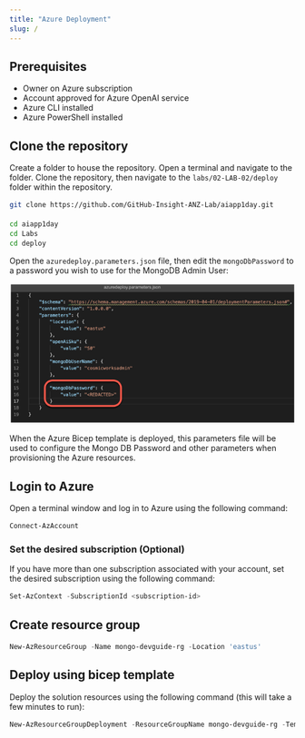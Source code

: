 ```yaml
---
title: "Azure Deployment"
slug: /
---
```


## Prerequisites

- Owner on Azure subscription
- Account approved for Azure OpenAI service
- Azure CLI installed
- Azure PowerShell installed

## Clone the repository

Create a folder to house the repository. Open a terminal and navigate to the folder. Clone the repository, then navigate to the `labs/02-LAB-02/deploy` folder within the repository.

```bash
git clone https://github.com/GitHub-Insight-ANZ-Lab/aiapp1day.git

cd aiapp1day
cd Labs
cd deploy
```

Open the `azuredeploy.parameters.json` file, then edit the `mongoDbPassword` to a password you wish to use for the MongoDB Admin User:

![editing the azuredeploy.parameters.json file with mongoDBPassword parameter highlighted](images/editor-azuredeploy-parameters-json-password.png)

When the Azure Bicep template is deployed, this parameters file will be used to configure the Mongo DB Password and other parameters when provisioning the Azure resources.

## Login to Azure

Open a terminal window and log in to Azure using the following command:

```Powershell
Connect-AzAccount
```

### Set the desired subscription (Optional)

If you have more than one subscription associated with your account, set the desired subscription using the following command:

```Powershell
Set-AzContext -SubscriptionId <subscription-id>
```

## Create resource group

```Powershell
New-AzResourceGroup -Name mongo-devguide-rg -Location 'eastus'
```

## Deploy using bicep template

Deploy the solution resources using the following command (this will take a few minutes to run):

```Powershell
New-AzResourceGroupDeployment -ResourceGroupName mongo-devguide-rg -TemplateFile .\azuredeploy.bicep -TemplateParameterFile .\azuredeploy.parameters.json -c
```

